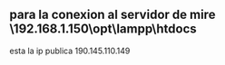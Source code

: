 ## para la conexion al servidor de mire \\192.168.1.150\opt\lampp\htdocs

esta la ip publica 190.145.110.149

